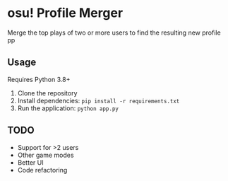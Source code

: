 # osu! Profile Merger
Merge the top plays of two or more users to find the resulting new profile pp 


## Usage
Requires Python 3.8+
1. Clone the repository
2. Install dependencies: `pip install -r requirements.txt`
3. Run the application: `python app.py`

## TODO
- Support for >2 users
- Other game modes
- Better UI
- Code refactoring